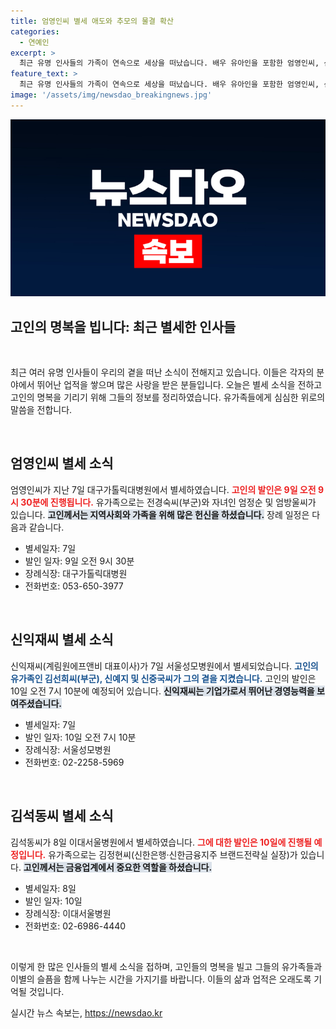 ```yaml
---
title: 엄영인씨 별세 애도와 추모의 물결 확산
categories:
  - 연예인
excerpt: >
  최근 유명 인사들의 가족이 연속으로 세상을 떠났습니다. 배우 유아인을 포함한 엄영인씨, 신익재씨의 부고 소식이 전해지며 애통함이 커지고 있습니다. 여러분의 추모가 필요합니다.
feature_text: >
  최근 유명 인사들의 가족이 연속으로 세상을 떠났습니다. 배우 유아인을 포함한 엄영인씨, 신익재씨의 부고 소식이 전해지며 애통함이 커지고 있습니다. 여러분의 추모가 필요합니다.
image: '/assets/img/newsdao_breakingnews.jpg'
---
```


<p><img src="/assets/img/newsdao_breakingnews.jpg" alt="ranknews 속보" /></p>

<h2 data-ke-size="size26">고인의 명복을 빕니다: 최근 별세한 인사들</h2>

<p data-ke-size="size16">&nbsp;</p>

<p>최근 여러 유명 인사들이 우리의 곁을 떠난 소식이 전해지고 있습니다. 이들은 각자의 분야에서 뛰어난 업적을 쌓으며 많은 사랑을 받은 분들입니다. 오늘은 별세 소식을 전하고 고인의 명복을 기리기 위해 그들의 정보를 정리하였습니다. 유가족들에게 심심한 위로의 말씀을 전합니다. </p>

<p data-ke-size="size16">&nbsp;</p>

<h2>엄영인씨 별세 소식</h2>

<p>엄영인씨가 지난 7일 대구가톨릭대병원에서 별세하였습니다. <b><span style="color: #ee2323;">고인의 발인은 9일 오전 9시 30분에 진행됩니다.</span></b> 유가족으로는 전경숙씨(부군)와 자녀인 엄정순 및 엄방울씨가 있습니다. <b><span style="background-color: #21538527;">고인께서는 지역사회와 가족을 위해 많은 헌신을 하셨습니다.</span></b> 장례 일정은 다음과 같습니다. </p>

<ul>
    <li>별세일자: 7일</li>
    <li>발인 일자: 9일 오전 9시 30분</li>
    <li>장례식장: 대구가톨릭대병원</li>
    <li>전화번호: 053-650-3977</li>
</ul>

<p data-ke-size="size16">&nbsp;</p>

<h2>신익재씨 별세 소식</h2>

<p>신익재씨(계림원에프앤비 대표이사)가 7일 서울성모병원에서 별세되었습니다. <b><span style="color: #1a5490;">고인의 유가족인 김선희씨(부군), 신예지 및 신중국씨가 그의 곁을 지켰습니다.</span></b> 고인의 발인은 10일 오전 7시 10분에 예정되어 있습니다. <b><span style="background-color: #21538527;">신익재씨는 기업가로서 뛰어난 경영능력을 보여주셨습니다.</span></b></p>

<ul>
    <li>별세일자: 7일</li>
    <li>발인 일자: 10일 오전 7시 10분</li>
    <li>장례식장: 서울성모병원</li>
    <li>전화번호: 02-2258-5969</li>
</ul>

<p data-ke-size="size16">&nbsp;</p>

<h2>김석동씨 별세 소식</h2>

<p>김석동씨가 8일 이대서울병원에서 별세하였습니다. <b><span style="color: #ee2323;"> 그에 대한 발인은 10일에 진행될 예정입니다.</span></b> 유가족으로는 김정현씨(신한은행·신한금융지주 브랜드전략실 실장)가 있습니다. <b><span style="background-color: #21538527;">고인께서는 금융업계에서 중요한 역할을 하셨습니다.</span></b></p>

<ul>
    <li>별세일자: 8일</li>
    <li>발인 일자: 10일</li>
    <li>장례식장: 이대서울병원</li>
    <li>전화번호: 02-6986-4440</li>
</ul>

<p data-ke-size="size16">&nbsp;</p>

<p>이렇게 한 많은 인사들의 별세 소식을 접하며, 고인들의 명복을 빌고 그들의 유가족들과 이별의 슬픔을 함께 나누는 시간을 가지기를 바랍니다. 이들의 삶과 업적은 오래도록 기억될 것입니다.</p>
실시간 뉴스 속보는, <a href="https://newsdao.kr" rel="dofollow">https://newsdao.kr</a>


